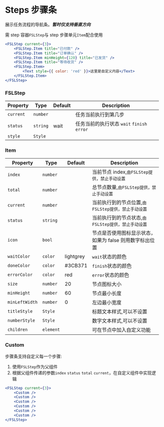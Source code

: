 # Steps 步骤条

展示任务流程的导航条。**_暂时仅支持垂直方向_**

需 step 容器`FSLStep`与 step 步骤单元`Item`配合使用

```jsx
<FSLStep current={3}>
    <FSLStep.Item title="已付款" />
    <FSLStep.Item title="订单确认" />
    <FSLStep.Item minHeight={120} title="已发货" />
    <FSLStep.Item title="等待收货" />
    <FSLStep.Item>
        <Text style={{ color: 'red' }}>这里是自定义内容</Text>
    </FSLStep.Item>
</FSLStep>
```

### FSLStep

| Property  | Type     | Default | Description                                |
| --------- | -------- | ------- | ------------------------------------------ |
| `current` | `number` |         | 任务当前执行到第几步                       |
| `status`  | `string` | wait    | 任务当前的执行状态 `wait` `finish` `error` |
| `style`   | `Style`  |         |                                            |

### Item

| Property      | Type      | Default   | Description                                             |
| ------------- | --------- | --------- | ------------------------------------------------------- |
| `index`       | `number`  |           | 当前节点 index,`由FSLStep提供，禁止手动设置`            |
| `total`       | `number`  |           | 总节点数量,`由FSLStep提供，禁止手动设置`                |
| `current`     | `number`  |           | 当前执行到的节点位置,`由FSLStep提供，禁止手动设置`      |
| `status`      | `string`  |           | 当前执行到的节点状态,`由FSLStep提供，禁止手动设置`      |
| `icon`        | `bool`    |           | 节点是否使用图标显示状态，如果为 false 则用数字标出位置 |
| `waitColor`   | `color`   | lightgrey | `wait`状态的颜色                                        |
| `doneColor`   | `color`   | #3CB371   | `finish`状态的颜色                                      |
| `errorColor`  | `color`   | red       | `error`状态的颜色                                       |
| `size`        | `number`  | 20        | 节点图标大小                                            |
| `minHeight`   | `number`  | 60        | 节点最小长度                                            |
| `minLeftWidth` | `number`  | 0        | 左边最小宽度                                            |
| `titleStyle`  | `Style`   |           | 标题文本样式,可以不设置                                 |
| `numberStyle` | `Style`   |           | 数字文本样式,可以不设置                                 |
| `children`    | `element` |           | 可在节点中加入自定义功能                                |

### Custom

步骤条支持自定义每一个步骤:

1. 使用`FSLStep`作为父组件
2. 根据父组件传递的参数`index` `status` `total` `current`，在自定义组件中实现逻辑

```jsx
<FSLStep current={3}>
    <Custom />
    <Custom />
    <Custom />
    <Custom />
    <Custom />
    <Custom />
</FSLStep>
```
